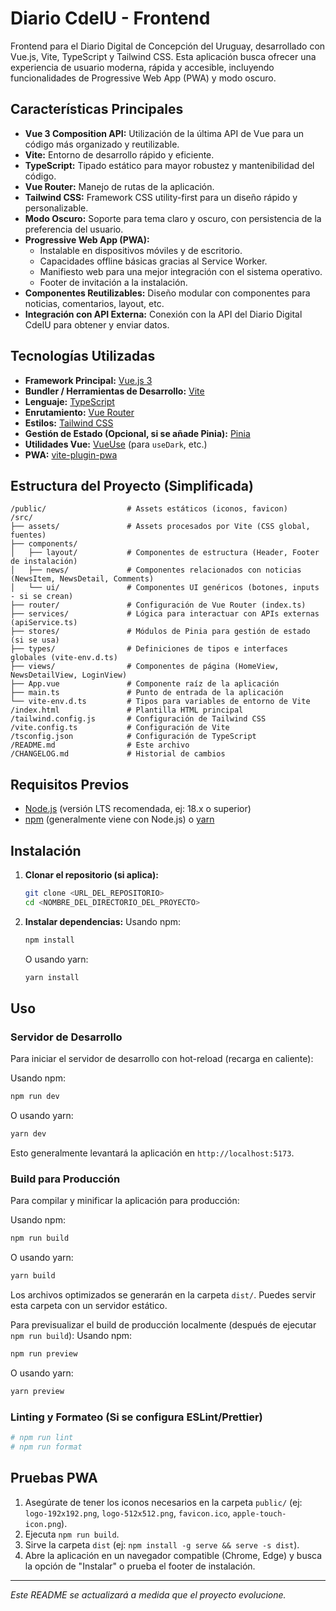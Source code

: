 # Diario CdelU - Frontend

Frontend para el Diario Digital de Concepción del Uruguay, desarrollado con Vue.js, Vite, TypeScript y Tailwind CSS. Esta aplicación busca ofrecer una experiencia de usuario moderna, rápida y accesible, incluyendo funcionalidades de Progressive Web App (PWA) y modo oscuro.

## Características Principales

*   **Vue 3 Composition API:** Utilización de la última API de Vue para un código más organizado y reutilizable.
*   **Vite:** Entorno de desarrollo rápido y eficiente.
*   **TypeScript:** Tipado estático para mayor robustez y mantenibilidad del código.
*   **Vue Router:** Manejo de rutas de la aplicación.
*   **Tailwind CSS:** Framework CSS utility-first para un diseño rápido y personalizable.
*   **Modo Oscuro:** Soporte para tema claro y oscuro, con persistencia de la preferencia del usuario.
*   **Progressive Web App (PWA):**
    *   Instalable en dispositivos móviles y de escritorio.
    *   Capacidades offline básicas gracias al Service Worker.
    *   Manifiesto web para una mejor integración con el sistema operativo.
    *   Footer de invitación a la instalación.
*   **Componentes Reutilizables:** Diseño modular con componentes para noticias, comentarios, layout, etc.
*   **Integración con API Externa:** Conexión con la API del Diario Digital CdelU para obtener y enviar datos.

## Tecnologías Utilizadas

*   **Framework Principal:** [Vue.js 3](https://vuejs.org/)
*   **Bundler / Herramientas de Desarrollo:** [Vite](https://vitejs.dev/)
*   **Lenguaje:** [TypeScript](https://www.typescriptlang.org/)
*   **Enrutamiento:** [Vue Router](https://router.vuejs.org/)
*   **Estilos:** [Tailwind CSS](https://tailwindcss.com/)
*   **Gestión de Estado (Opcional, si se añade Pinia):** [Pinia](https://pinia.vuejs.org/)
*   **Utilidades Vue:** [VueUse](https://vueuse.org/) (para `useDark`, etc.)
*   **PWA:** [vite-plugin-pwa](https://vite-pwa-org.netlify.app/)

## Estructura del Proyecto (Simplificada)

```
/public/                  # Assets estáticos (iconos, favicon)
/src/
├── assets/               # Assets procesados por Vite (CSS global, fuentes)
├── components/
│   ├── layout/           # Componentes de estructura (Header, Footer de instalación)
│   ├── news/             # Componentes relacionados con noticias (NewsItem, NewsDetail, Comments)
│   └── ui/               # Componentes UI genéricos (botones, inputs - si se crean)
├── router/               # Configuración de Vue Router (index.ts)
├── services/             # Lógica para interactuar con APIs externas (apiService.ts)
├── stores/               # Módulos de Pinia para gestión de estado (si se usa)
├── types/                # Definiciones de tipos e interfaces globales (vite-env.d.ts)
├── views/                # Componentes de página (HomeView, NewsDetailView, LoginView)
├── App.vue               # Componente raíz de la aplicación
├── main.ts               # Punto de entrada de la aplicación
└── vite-env.d.ts         # Tipos para variables de entorno de Vite
/index.html               # Plantilla HTML principal
/tailwind.config.js       # Configuración de Tailwind CSS
/vite.config.ts           # Configuración de Vite
/tsconfig.json            # Configuración de TypeScript
/README.md                # Este archivo
/CHANGELOG.md             # Historial de cambios
```

## Requisitos Previos

*   [Node.js](https://nodejs.org/) (versión LTS recomendada, ej: 18.x o superior)
*   [npm](https://www.npmjs.com/) (generalmente viene con Node.js) o [yarn](https://yarnpkg.com/)

## Instalación

1.  **Clonar el repositorio (si aplica):**
    ```bash
    git clone <URL_DEL_REPOSITORIO>
    cd <NOMBRE_DEL_DIRECTORIO_DEL_PROYECTO>
    ```

2.  **Instalar dependencias:**
    Usando npm:
    ```bash
    npm install
    ```
    O usando yarn:
    ```bash
    yarn install
    ```

## Uso

### Servidor de Desarrollo

Para iniciar el servidor de desarrollo con hot-reload (recarga en caliente):

Usando npm:
```bash
npm run dev
```
O usando yarn:
```bash
yarn dev
```
Esto generalmente levantará la aplicación en `http://localhost:5173`.

### Build para Producción

Para compilar y minificar la aplicación para producción:

Usando npm:
```bash
npm run build
```
O usando yarn:
```bash
yarn build
```
Los archivos optimizados se generarán en la carpeta `dist/`. Puedes servir esta carpeta con un servidor estático.

Para previsualizar el build de producción localmente (después de ejecutar `npm run build`):
Usando npm:
```bash
npm run preview
```
O usando yarn:
```bash
yarn preview
```

### Linting y Formateo (Si se configura ESLint/Prettier)

```bash
# npm run lint
# npm run format
```

## Pruebas PWA

1.  Asegúrate de tener los iconos necesarios en la carpeta `public/` (ej: `logo-192x192.png`, `logo-512x512.png`, `favicon.ico`, `apple-touch-icon.png`).
2.  Ejecuta `npm run build`.
3.  Sirve la carpeta `dist` (ej: `npm install -g serve && serve -s dist`).
4.  Abre la aplicación en un navegador compatible (Chrome, Edge) y busca la opción de "Instalar" o prueba el footer de instalación.

---

*Este README se actualizará a medida que el proyecto evolucione.* 
